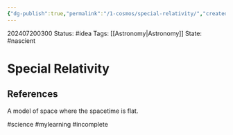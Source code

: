 ```yaml
---
{"dg-publish":true,"permalink":"/1-cosmos/special-relativity/","created":"2025-01-22T11:17:14.194-05:00","updated":"2024-07-20T03:01:18.588-04:00"}
---
```


202407200300
Status: #idea
Tags: [[Astronomy\|Astronomy]]
State: #nascient
# Special Relativity



## References

A model of space where the spacetime is flat.

#science #mylearning #incomplete
